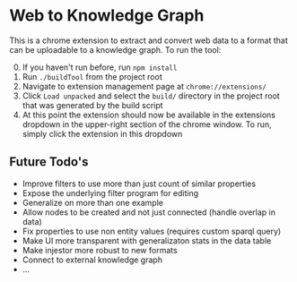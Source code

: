 # Web to Knowledge Graph

This is a chrome extension to extract and convert web data to a format that
can be uploadable to a knowledge graph. To run the tool:

0. If you haven't run before, run `npm install`
1. Run `./buildTool` from the project root
2. Navigate to extension management page at `chrome://extensions/`
3. Click `Load unpacked` and select the `build/` directory in the project root
that was generated by the build script
4. At this point the extension should now be available in the extensions dropdown
in the upper-right section of the chrome window. To run, simply click the extension
in this dropdown


## Future Todo's

- Improve filters to use more than just count of similar properties
- Expose the underlying filter program for editing
- Generalize on more than one example
- Allow nodes to be created and not just connected (handle overlap in data)
- Fix properties to use non entity values (requires custom sparql query)
- Make UI more transparent with generalizaton stats in the data table
- Make injestor more robust to new formats
- Connect to external knowledge graph
- ...
